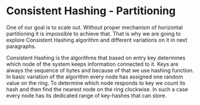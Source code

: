 # Consistent Hashing - Partitioning

One of our goal is to scale out. 
Without proper mechanism of horizontal partitioning it is impossible to achieve that. 
That is why we are going to explore Consistent Hashing algorithm and different variations on it in next paragraphs.

Consistent Hashing is the algorithms that based on entry key determines which node of the system keeps information connected to it. Keys are always the sequence of bytes and because of that we use hashing function. In basic variation of the algorithm every node has assigned one random value on the ring. To determine which node responds to key we count its hash and then find the nearest node on the ring clockwise. In such a case every node has its dedicated range of key-hashes that can store.